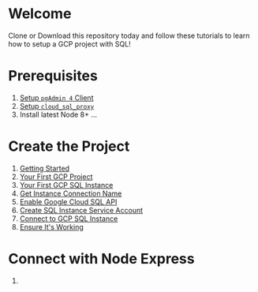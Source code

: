 # Welcome
Clone or Download this repository today and follow these tutorials to learn how to setup a GCP project with SQL!

# Prerequisites
1. [Setup `pgAdmin 4` Client](tutorials/setup-pg-admin-client.md)
2. [Setup `cloud_sql_proxy`](tutorials/setup-cloud-sql-proxy.md)
3. Install latest Node 8+ ...

# Create the Project
1. [Getting Started](tutorials/getting-started.md)
2. [Your First GCP Project](tutorials/your-first-gcp-project.md)
3. [Your First GCP SQL Instance](tutorials/your-first-gcp-sql-instance.md)
4. [Get Instance Connection Name](tutorials/get-instance-connection-name.md)
5. [Enable Google Cloud SQL API](tutorials/enable-google-cloud-sql-api.md)
6. [Create SQL Instance Service Account](tutorials/create-sql-instance-service-account.md)
7. [Connect to GCP SQL Instance](tutorials/connect-to-gcp-sql-instance.md)
8. [Ensure It's Working](tutorials/ensure-its-working.md)

# Connect with Node Express
1.

